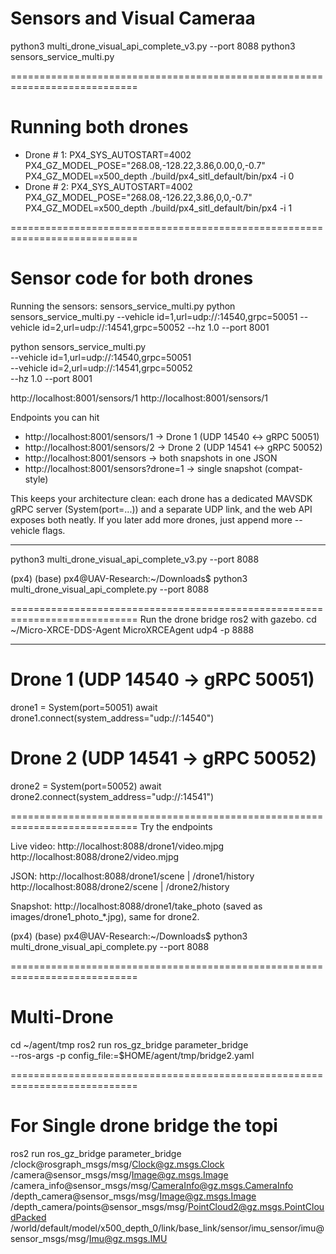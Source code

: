 # Sensors and Visual Cameraa

python3 multi_drone_visual_api_complete_v3.py --port 8088
python3 sensors_service_multi.py


============================================================================


# Running both drones

- Drone # 1:
PX4_SYS_AUTOSTART=4002 PX4_GZ_MODEL_POSE="268.08,-128.22,3.86,0.00,0,-0.7" PX4_GZ_MODEL=x500_depth ./build/px4_sitl_default/bin/px4 -i 0
- Drone # 2:
PX4_SYS_AUTOSTART=4002 PX4_GZ_MODEL_POSE="268.08,-126.22,3.86,0,0,-0.7" PX4_GZ_MODEL=x500_depth ./build/px4_sitl_default/bin/px4 -i 1

============================================================================

# Sensor code for both drones

Running the sensors:
sensors_service_multi.py
python sensors_service_multi.py --vehicle id=1,url=udp://:14540,grpc=50051 --vehicle id=2,url=udp://:14541,grpc=50052 --hz 1.0 --port 8001

python sensors_service_multi.py \
  --vehicle id=1,url=udp://:14540,grpc=50051 \
  --vehicle id=2,url=udp://:14541,grpc=50052 \
  --hz 1.0 --port 8001
  
  
http://localhost:8001/sensors/1
http://localhost:8001/sensors/1

Endpoints you can hit

- http://localhost:8001/sensors/1 → Drone 1 (UDP 14540 ↔ gRPC 50051)
- http://localhost:8001/sensors/2 → Drone 2 (UDP 14541 ↔ gRPC 50052)
- http://localhost:8001/sensors → both snapshots in one JSON
- http://localhost:8001/sensors?drone=1 → single snapshot (compat-style)

This keeps your architecture clean: each drone has a dedicated MAVSDK gRPC server (System(port=...)) and a separate UDP link, and the web API exposes both neatly. If you later add more drones, just append more --vehicle flags.


-------------------------------------------------------------------------------------------------------------------------------------------------------------------------------------
python3 multi_drone_visual_api_complete_v3.py --port 8088

(px4) (base) px4@UAV-Research:~/Downloads$ python3 multi_drone_visual_api_complete.py --port 8088




============================================================================
Run the drone bridge ros2 with gazebo.
cd ~/Micro-XRCE-DDS-Agent
MicroXRCEAgent udp4 -p 8888



-------------------------------------------------------------------------------------------------------------------------------------------------------------------------------------

# Drone 1  (UDP 14540  -> gRPC 50051)
drone1 = System(port=50051)
await drone1.connect(system_address="udp://:14540")

# Drone 2  (UDP 14541  -> gRPC 50052)
drone2 = System(port=50052)
await drone2.connect(system_address="udp://:14541")





============================================================================
Try the endpoints

Live video:
http://localhost:8088/drone1/video.mjpg
http://localhost:8088/drone2/video.mjpg

JSON:
http://localhost:8088/drone1/scene | /drone1/history
http://localhost:8088/drone2/scene | /drone2/history

Snapshot:
http://localhost:8088/drone1/take_photo (saved as images/drone1_photo_*.jpg), same for drone2.




(px4) (base) px4@UAV-Research:~/Downloads$ python3 multi_drone_visual_api_complete.py --port 8088




============================================================================

 # Multi-Drone 
cd ~/agent/tmp
ros2 run ros_gz_bridge parameter_bridge \
  --ros-args -p config_file:=$HOME/agent/tmp/bridge2.yaml

============================================================================

 # For Single drone bridge the topi
ros2 run ros_gz_bridge parameter_bridge /clock@rosgraph_msgs/msg/Clock@gz.msgs.Clock /camera@sensor_msgs/msg/Image@gz.msgs.Image /camera_info@sensor_msgs/msg/CameraInfo@gz.msgs.CameraInfo /depth_camera@sensor_msgs/msg/Image@gz.msgs.Image /depth_camera/points@sensor_msgs/msg/PointCloud2@gz.msgs.PointCloudPacked /world/default/model/x500_depth_0/link/base_link/sensor/imu_sensor/imu@sensor_msgs/msg/Imu@gz.msgs.IMU
